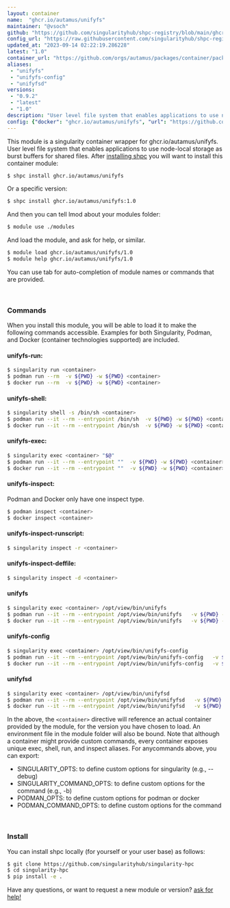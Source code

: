 ```yaml
---
layout: container
name:  "ghcr.io/autamus/unifyfs"
maintainer: "@vsoch"
github: "https://github.com/singularityhub/shpc-registry/blob/main/ghcr.io/autamus/unifyfs/container.yaml"
config_url: "https://raw.githubusercontent.com/singularityhub/shpc-registry/main/ghcr.io/autamus/unifyfs/container.yaml"
updated_at: "2023-09-14 02:22:19.286228"
latest: "1.0"
container_url: "https://github.com/orgs/autamus/packages/container/package/unifyfs"
aliases:
 - "unifyfs"
 - "unifyfs-config"
 - "unifyfsd"
versions:
 - "0.9.2"
 - "latest"
 - "1.0"
description: "User level file system that enables applications to use node-local storage as burst buffers for shared files."
config: {"docker": "ghcr.io/autamus/unifyfs", "url": "https://github.com/orgs/autamus/packages/container/package/unifyfs", "maintainer": "@vsoch", "description": "User level file system that enables applications to use node-local storage as burst buffers for shared files.", "latest": {"1.0": "sha256:338c2aa13db3dd72b6cc4294b02663af630560ccda28c59cd9a35403b2420684"}, "tags": {"0.9.2": "sha256:2b2a925b3e1d7fec92bdcf74f93d0e9e2aa278a3e778283ec7d7d7230da83fde", "latest": "sha256:338c2aa13db3dd72b6cc4294b02663af630560ccda28c59cd9a35403b2420684", "1.0": "sha256:338c2aa13db3dd72b6cc4294b02663af630560ccda28c59cd9a35403b2420684"}, "aliases": {"unifyfs": "/opt/view/bin/unifyfs", "unifyfs-config": "/opt/view/bin/unifyfs-config", "unifyfsd": "/opt/view/bin/unifyfsd"}}
---
```


This module is a singularity container wrapper for ghcr.io/autamus/unifyfs.
User level file system that enables applications to use node-local storage as burst buffers for shared files.
After [installing shpc](#install) you will want to install this container module:


```bash
$ shpc install ghcr.io/autamus/unifyfs
```

Or a specific version:

```bash
$ shpc install ghcr.io/autamus/unifyfs:1.0
```

And then you can tell lmod about your modules folder:

```bash
$ module use ./modules
```

And load the module, and ask for help, or similar.

```bash
$ module load ghcr.io/autamus/unifyfs/1.0
$ module help ghcr.io/autamus/unifyfs/1.0
```

You can use tab for auto-completion of module names or commands that are provided.

<br>

### Commands

When you install this module, you will be able to load it to make the following commands accessible.
Examples for both Singularity, Podman, and Docker (container technologies supported) are included.

#### unifyfs-run:

```bash
$ singularity run <container>
$ podman run --rm  -v ${PWD} -w ${PWD} <container>
$ docker run --rm  -v ${PWD} -w ${PWD} <container>
```

#### unifyfs-shell:

```bash
$ singularity shell -s /bin/sh <container>
$ podman run --it --rm --entrypoint /bin/sh  -v ${PWD} -w ${PWD} <container>
$ docker run --it --rm --entrypoint /bin/sh  -v ${PWD} -w ${PWD} <container>
```

#### unifyfs-exec:

```bash
$ singularity exec <container> "$@"
$ podman run --it --rm --entrypoint ""  -v ${PWD} -w ${PWD} <container> "$@"
$ docker run --it --rm --entrypoint ""  -v ${PWD} -w ${PWD} <container> "$@"
```

#### unifyfs-inspect:

Podman and Docker only have one inspect type.

```bash
$ podman inspect <container>
$ docker inspect <container>
```

#### unifyfs-inspect-runscript:

```bash
$ singularity inspect -r <container>
```

#### unifyfs-inspect-deffile:

```bash
$ singularity inspect -d <container>
```


#### unifyfs

```bash
$ singularity exec <container> /opt/view/bin/unifyfs
$ podman run --it --rm --entrypoint /opt/view/bin/unifyfs   -v ${PWD} -w ${PWD} <container> -c " $@"
$ docker run --it --rm --entrypoint /opt/view/bin/unifyfs   -v ${PWD} -w ${PWD} <container> -c " $@"
```


#### unifyfs-config

```bash
$ singularity exec <container> /opt/view/bin/unifyfs-config
$ podman run --it --rm --entrypoint /opt/view/bin/unifyfs-config   -v ${PWD} -w ${PWD} <container> -c " $@"
$ docker run --it --rm --entrypoint /opt/view/bin/unifyfs-config   -v ${PWD} -w ${PWD} <container> -c " $@"
```


#### unifyfsd

```bash
$ singularity exec <container> /opt/view/bin/unifyfsd
$ podman run --it --rm --entrypoint /opt/view/bin/unifyfsd   -v ${PWD} -w ${PWD} <container> -c " $@"
$ docker run --it --rm --entrypoint /opt/view/bin/unifyfsd   -v ${PWD} -w ${PWD} <container> -c " $@"
```



In the above, the `<container>` directive will reference an actual container provided
by the module, for the version you have chosen to load. An environment file in the
module folder will also be bound. Note that although a container
might provide custom commands, every container exposes unique exec, shell, run, and
inspect aliases. For anycommands above, you can export:

 - SINGULARITY_OPTS: to define custom options for singularity (e.g., --debug)
 - SINGULARITY_COMMAND_OPTS: to define custom options for the command (e.g., -b)
 - PODMAN_OPTS: to define custom options for podman or docker
 - PODMAN_COMMAND_OPTS: to define custom options for the command

<br>

### Install

You can install shpc locally (for yourself or your user base) as follows:

```bash
$ git clone https://github.com/singularityhub/singularity-hpc
$ cd singularity-hpc
$ pip install -e .
```

Have any questions, or want to request a new module or version? [ask for help!](https://github.com/singularityhub/singularity-hpc/issues)